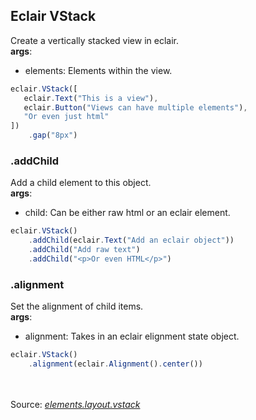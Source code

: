 ## Eclair VStack
Create a vertically stacked view in eclair.
<br/>**args**:
- elements: Elements within the view.
```javascript
eclair.VStack([
   eclair.Text("This is a view"),
   eclair.Button("Views can have multiple elements"),
   "Or even just html"
])
    .gap("8px")
```
### .addChild
Add a child element to this object.
<br/>**args**:
- child: Can be either raw html or an eclair element. 
```javascript
eclair.VStack()
    .addChild(eclair.Text("Add an eclair object"))
    .addChild("Add raw text")
    .addChild("<p>Or even HTML</p>")
```
### .alignment
Set the alignment of child items.
<br/>**args**:
- alignment: Takes in an eclair elignment state object.
```javascript
eclair.VStack()
    .alignment(eclair.Alignment().center())
```

<br/><br/>Source: [_elements.layout.vstack_](https://github.com/SamGarlick/Eclair/tree/main/src/elements/layout/vstack.js)